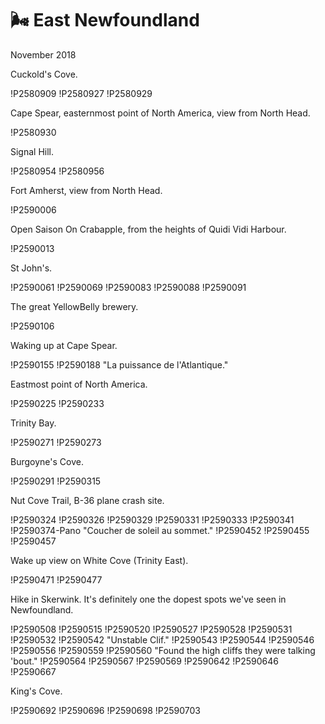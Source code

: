 # 🌬 East Newfoundland
November 2018

Cuckold's Cove.

!P2580909
!P2580927
!P2580929

Cape Spear, easternmost point of North America, view from North Head.

!P2580930

Signal Hill.

!P2580954
!P2580956

Fort Amherst, view from North Head.

!P2590006

Open Saison On Crabapple, from the heights of Quidi Vidi Harbour.

!P2590013

St John's.

!P2590061
!P2590069
!P2590083
!P2590088
!P2590091

The great YellowBelly brewery.

!P2590106

Waking up at Cape Spear.

!P2590155
!P2590188 "La puissance de l'Atlantique."

Eastmost point of North America.

!P2590225
!P2590233

Trinity Bay.

!P2590271
!P2590273

Burgoyne's Cove.

!P2590291
!P2590315

Nut Cove Trail, B-36 plane crash site.

!P2590324
!P2590326
!P2590329
!P2590331
!P2590333
!P2590341
!P2590374-Pano "Coucher de soleil au sommet."
!P2590452
!P2590455
!P2590457

Wake up view on White Cove (Trinity East).

!P2590471
!P2590477

Hike in Skerwink. It's definitely one the dopest spots we've seen in
Newfoundland.

!P2590508
!P2590515
!P2590520
!P2590527
!P2590528
!P2590531
!P2590532
!P2590542 "Unstable Clif."
!P2590543
!P2590544
!P2590546
!P2590556
!P2590559
!P2590560 "Found the high cliffs they were talking 'bout."
!P2590564
!P2590567
!P2590569
!P2590642
!P2590646
!P2590667

King's Cove.

!P2590692
!P2590696
!P2590698
!P2590703
